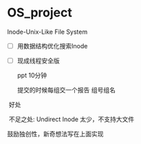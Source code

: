 # OS_project
 Inode-Unix-Like File System

- [ ] 用数据结构优化搜索Inode

- [ ] 现成线程安全版

  ppt 10分钟

  提交的时候每组交一个报告 组号组名

​	   好处

​	不足之处: Undirect Inode 太少，不支持大文件

鼓励独创性，新奇想法写在上面实现
